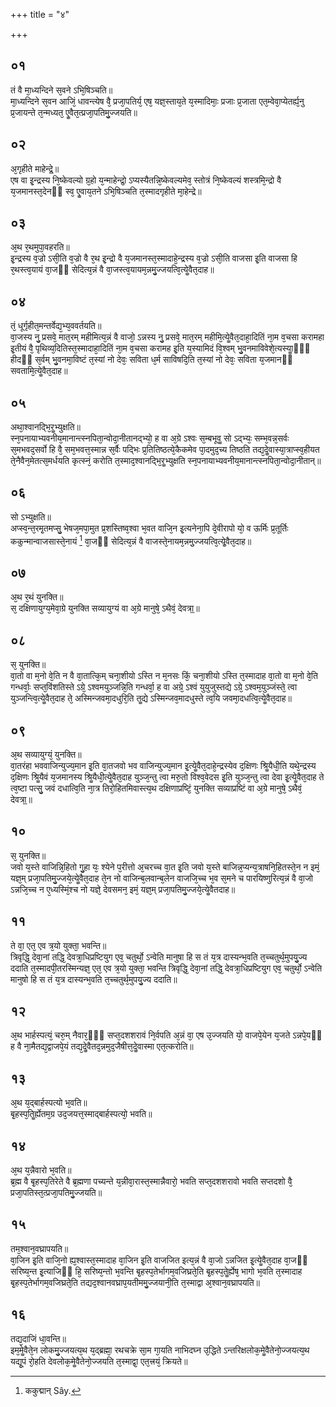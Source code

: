 +++
title = "४"

+++
## ०१
तं वै मा᳘ध्यन्दिने स᳘वने ऽभि᳘षिञ्चति॥  
मा᳘ध्यन्दिने स᳘वन आजिं᳘ धावन्त्येष वै᳘ प्रजा᳘पतिर्य᳘ एष᳘ यज्ञ᳘स्ताय᳘ते य᳘स्मादिमाः᳘ प्रजाः प्र᳘जाता एत᳘म्वेवा᳘प्येतर्ह्य᳘नु प्र᳘जायन्ते त᳘न्मध्यत᳘ एॗवैत᳘त्प्रजा᳘पतिमु᳘ज्जयति॥  
## ०२
अ᳘गृहीते माहेन्द्रे᳟॥  
एष वा इ᳘न्द्रस्य नि᳘ष्केवल्यो ग्र᳘हो य᳘न्माहेन्द्रो᳘ ऽप्यस्यैतन्नि᳘ष्केवल्यमेव᳘ स्तोत्रं नि᳘ष्केवल्यं शस्त्रमि᳘न्द्रो वै य᳘जमानस्त᳘देनᳫं स्व᳘ एॗवाय᳘तने ऽभि᳘षिञ्चति त᳘स्मादगृहीते मा᳘हेन्द्रे॥  
## ०३
अ᳘थ र᳘थमुपा᳘वहरति॥  
इ᳘न्द्रस्य व᳘ज्रो ऽसी᳘ति व᳘ज्रो वै र᳘थ इ᳘न्द्रो वै य᳘जमानस्त᳘स्मादाहे᳘न्द्रस्य व᳘ज्रो ऽसी᳘ति वाजसा इ᳘ति वाजसा हि र᳘थस्त्व᳘यायं वा᳘जᳫं सेदित्य᳘न्नं वै वा᳘जस्त्व᳘यायम᳘न्नमु᳘ज्जयत्वि᳘त्येॗवैत᳘दाह॥  
## ०४
तं᳘ धूर्गृहीत᳘मन्तर्वेद्य᳘भ्य᳘ववर्तयति॥  
वा᳘जस्य नु᳘ प्रसवे᳘ मात᳘रम् महीमित्य᳘न्नं वै वाजो᳘ ऽन्नस्य नु᳘ प्रसवे᳘ मात᳘रम् महीमि᳘त्येॗवैत᳘दाहा᳘दितिं ना᳘म व᳘चसा करामहा इ᳘तीयं वै᳘ पृथिव्य᳘दितिस्त᳘स्मादाहा᳘दितिं ना᳘म व᳘चसा करामह इ᳘ति य᳘स्यामिदं वि᳘श्वम् भु᳘वनमाविवेशे᳘त्यस्याॗᳫंॗ हीदᳫं स᳘र्वम् भु᳘वनमा᳘विष्टं त᳘स्यां नो देवः᳘ सविता ध᳘र्म साविषदि᳘ति त᳘स्यां नो देवः᳘ सविता य᳘जमानᳫं सवतामि᳘त्येॗवैत᳘दाह॥  
## ०५
अथा᳘श्वानद्भि᳘रॗभ्युक्षति॥  
स्न᳘पनायाभ्यवनीय᳘मानान्त्स्नपिता᳘न्वोदा᳘नीतानद्भ्यो᳘ ह वा अ᳘ग्रे ऽश्वः स᳘म्बभूवॗ सो ऽद्भ्यः᳘ सम्भ᳘वन्न᳘सर्वः स᳘मभवद᳘सर्वो हि वै᳘ सम᳘भवत्त᳘स्मान्न स᳘र्वैः पद्भिः प्र᳘तितिष्ठत्ये᳘कैकमेव पा᳘दमुद᳘च्य तिष्ठति तद्य᳘देॗवास्या᳘त्राप्स्व᳘हीयत ते᳘नैवैन᳘मेतत्स᳘मर्धयति कृत्स्नं᳘ करोति त᳘स्माद᳘श्वानद्भि᳘रॗभ्युक्षति स्न᳘पनायाभ्यवनीय᳘मानान्त्स्नपिता᳘न्वोदा᳘नीतान्॥  
## ०६
सो ऽभ्युक्षति॥  
अप्स्व᳘न्त᳘रमृ᳘तमप्सु᳘ भेषज᳘मपा᳘मुत प्र᳘शस्तिष्व᳘श्वा भ᳘वत वाजि᳘न इ᳘त्यनेना᳘पि दे᳘वीरापो यो᳘ व ऊर्मिः प्र᳘तूर्तिः ककुन्मान्वाजसास्ते᳘नायं [^1] वा᳘जᳫं सेदित्य᳘न्नं वै वाजस्ते᳘नायम᳘न्नमु᳘ज्जयत्वि᳘त्येॗवैत᳘दाह॥  

[^1]: ककुद्मान् Sây.

## ०७
अ᳘थ र᳘थं युनक्ति॥  
स᳘ दक्षिणायुग्य᳘मेवा᳘ग्रे युनक्ति सव्यायुग्यं वा अ᳘ग्रे मानुषे᳘ ऽथैवं᳘ देवत्रा᳟॥  
## ०८
स᳘ युनक्ति॥  
वा᳘तो वा म᳘नो वे᳘ति न वै वा᳘तात्कि᳘म् चना᳘शीयो ऽस्ति न म᳘नसः किं᳘ चना᳘शीयो ऽस्ति त᳘स्मादाह वा᳘तो वा म᳘नो वे᳘ति गन्धर्वाः᳘ सप्त᳘विंशतिस्ते ऽग्रे᳘ ऽश्वमयुञ्जन्नि᳘ति गन्धर्वा᳘ ह वा अग्रे᳘ ऽश्वं युयुजुस्तद्ये ऽग्रे᳘ ऽश्वम᳘युञ्जंस्ते᳘ त्वा युञ्जन्त्वि᳘त्येॗवैत᳘दाह ते᳘ अस्मिन्जवमा᳘दधुरि᳘ति तॗद्ये ऽस्मिन्जव᳘मादधुस्ते त्व᳘यि जवमा᳘दधत्वि᳘त्येॗवैत᳘दाह॥  
## ०९
अ᳘थ सव्यायुग्यं᳘ युनक्ति॥  
वा᳘तरंहा भववाजिन्युज्य᳘मान इ᳘ति वा᳘तजवो भव वाजिन्युज्य᳘मान इ᳘त्येॗवैत᳘दाहे᳘न्द्रस्येव द᳘क्षिणः श्रिॗयैधी᳘ति यथे᳘न्द्रस्य द᳘क्षिणः श्रिॗयैवं य᳘जमानस्य श्रिॗयैधी᳘त्येॗवैत᳘दाह युञ्ज᳘न्तु त्वा मरु᳘तो विश्व᳘वेदस इ᳘ति युञ्ज᳘न्तु त्वा देवा इ᳘त्येॗवैत᳘दाह ते त्व᳘ष्टा पत्सु᳘ जवं दधात्वि᳘ति ना᳘त्र तिरो᳘हितमिवास्त्य᳘थ दक्षिणाप्रष्टिं᳘ युनक्ति सव्याप्रष्टिं वा अ᳘ग्रे मानुषे᳘ ऽथैवं᳘ देवत्रा᳟॥  
## १०
स᳘ युनक्ति॥  
जवो य᳘स्ते वाजिन्नि᳘हितो गु᳘हा यः᳘ श्येने प᳘रीत्तो अ᳘चरच्च वा᳘त इ᳘ति जवो य᳘स्ते बाजिन्न᳘प्यन्य᳘त्राषनि᳘हितस्ते᳘न न इमं᳘ यज्ञ᳘म् प्रजा᳘पतिमु᳘ज्जये᳘त्येॗवैत᳘दाह ते᳘न नो वाजिन्ब᳘लवान्ब᳘लेन वाजजि᳘च्च भ᳘व स᳘मने च पारयिष्णुरित्य᳘न्नं वै वा᳘जो ऽन्नजि᳘च्च न ए᳘ध्यस्मिं᳘श्च नो यज्ञे᳘ देवसमन᳘ इमं᳘ यज्ञ᳘म् प्रजा᳘पतिमु᳘ज्जये᳘त्येॗवैतदाह॥  
## ११
ते वा᳘ एत᳘ एव त्र᳘यो युक्ता᳘ भवन्ति॥  
त्रिवृद्धि᳘ देवा᳘नां तद्धि᳘ देवत्रा᳘धिप्रष्टियुग एव᳘ चतुर्थो᳘ ऽन्वेति मानुषा हि स तं य᳘त्र दास्यन्भ᳘वति त᳘च्चतुर्थ᳘मुपयु᳘ज्य ददाति त᳘स्मादपी᳘तरस्मिन्यज्ञ᳘ एत᳘ एव त्र᳘यो युक्ता᳘ भवन्ति त्रिवृद्धि᳘ देवा᳘नां तद्धि᳘ देवत्रा᳘धिप्रष्टियुग एव᳘ चतुर्थो᳘ ऽन्वेति मानुषो हि स तं य᳘त्र दास्यन्भ᳘वति त᳘च्चतुर्थ᳘मुपयु᳘ज्य ददाति॥  
## १२
अ᳘थ भार्हस्पत्यं᳘ चरु᳘म् नैवार᳘ᳫं᳘ सप्त᳘दशशरावं नि᳘र्वपति अ᳘न्नं वा᳘ एष उ᳘ज्जयति यो᳘ वाजपे᳘येन य᳘जते ऽन्नपे᳘यᳫं ह वै ना᳘मैतद्य᳘द्वाजपे᳘यं तद्य᳘देॗवैतद᳘न्नमुद᳘जैषीत्त᳘देॗवास्मा एत᳘त्करोति॥  
## १३
अ᳘थ य᳘द्बार्हस्पत्यो भ᳘वति॥  
बृ᳘हस्प᳘तिॗर्ह्येतम᳘ग्र उद᳘जयत्त᳘स्माद्बार्हस्पत्यो᳘ भवति॥  
## १४
अ᳘थ य᳘न्नैवारो भ᳘वति॥  
ब्र᳘ह्म वै बृ᳘हस्प᳘तिरेते वै ब्र᳘ह्मणा पच्यन्ते य᳘न्नीवा᳘रास्त᳘स्मान्नैवारो᳘ भवति सप्त᳘दशशरावो भवति सप्तदशो वै᳘ प्रजा᳘पतिस्त᳘त्प्रजा᳘पतिमु᳘ज्जयति॥  
## १५
तम᳘श्वान᳘वघ्रापयति॥  
वा᳘जिन इ᳘ति वाजि᳘नो ह्य᳘श्वास्त᳘स्मादाह वा᳘जिन इ᳘ति वाजजित इत्य᳘न्नं वै वा᳘जो ऽन्नजित इ᳘त्येॗवैत᳘दाह वा᳘जᳫं सरिष्य᳘न्त इ᳘त्याजिᳫं हि᳘ सरिष्य᳘न्तो भ᳘वन्ति बृ᳘हस्प᳘तेर्भागम᳘वजिघ्रते᳘ति बृ᳘हस्प᳘तेॗर्ह्येष᳘ भागो भ᳘वति त᳘स्मादाह बृ᳘हस्प᳘तेर्भागम᳘वजिघ्रते᳘ति तद्यद᳘श्वानवघ्राप᳘यतीममु᳘ज्जयानी᳘ति त᳘स्माद्वा अ᳘श्वान᳘वघ्रापयति॥  
## १६
तद्य᳘दाजिं धा᳘वन्ति॥  
इम᳘मेॗवैते᳘न लोकमु᳘ज्जयत्य᳘थ य᳘द्ब्रह्मा᳘ रथचक्रे सा᳘म गा᳘यति नाभिदघ्न उ᳘द्धिते ऽन्तरिक्षलोक᳘मेॗवैतेनो᳘ज्जयत्य᳘थ यद्यू᳘पं रो᳘हति देवलोक᳘मेॗवैतेनो᳘ज्जयति त᳘स्माद्वा᳘ एत᳘त्त्रयं᳘ क्रियते॥  